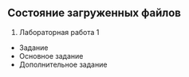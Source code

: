 ## Состояние загруженных файлов

1. Лабораторная работа 1
  - Задание
  - Основное задание
  - Дополнительное задание
